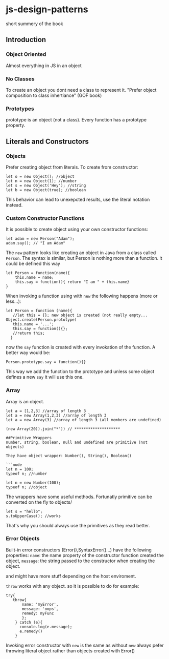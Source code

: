 # js-design-patterns
short summery of the book
## Introduction
### Object Oriented
Almost everything in JS in an object
### No Classes
To create an object you dont need a class to represent it. "Prefer object composition to class inhertiance" (GOF book)
### Prototypes
prototype is an object (not a class). Every function has a prototype property.
## Literals and Constructors
### Objects
Prefer creating object from literals.
To create from constructor:

```node
let o = new Object(); //object
let n = new Object(1); //number
let s = new Object('Hey'); //string
let b = new Object(true); //boolean
```
This behavior can lead to unexepcted results, use the literal notation instead.
### Custom Constructor Functions
It is possible to create object using your own constructor functions:
```node
let adam = new Person("Adam");
adam.say(); // "I am Adam"
```
The `new` pattern looks like creating an object in Java from a class called `Person`.
The syntax is similar, but Person is nothing more than a function.
it could be defined this way
```node
let Person = function(name){
    this.name = name;
    this.say = function(){ return "I am " + this.name}
}
```
When invoking a function using with `new` the following happens (more or less...):
```node
let Person = function (name){
   //let this = {}; new object is created (not really empty... Object.create(Person.prototype)
   this.name = '...';
   this.say = function(){};
   //return this;
  }
 ```
 now the `say` function is created with every invokation of the function. 
 A better way would be:
 ```node
 Person.prototype.say = function(){}
 ```
 This way we add the function to the prototype and unless some object defines a new `say` it will use this one.
 
 ### Array
 Array is an object. 
 ```node
 let a = [1,2,3] //array of length 3
 let a = new Array(1,2,3) //array of length 3
 let a = new Array(3) //array of length 3 (all members are undefined)
 
 (new Array(20)).join("*")) // ********************
 
 ##Primitive Wrappers
 number, string, boolean, null and undefined are primitive (not objects)
 
 They have object wrapper: Number(), String(), Boolean()
 
 ```node
 let n = 100;
 typeof n; //number
 
 let n = new Number(100);
 typeof n; //object
 ```
 The wrappers have some useful methods. Fortunatly primitive can be converted on the fly to objects/
 
 ```node
 let s = "hello";
 s.toUpperCase(); //works
 ```
 That's why you should always use the primitives as they read better.
 
 ### Error Objects
 Built-in error constructors (Error(),SyntaxError()...) have the following properties: 
 `name`: the name property of the constructor function created the object, `message`: the string passed to the constructor when creating the object.
 
 and might have more stuff depending on the host enviroment.
 
 `throw` works with any object.
 so it is possible to do for example:
 ```node
 try{
    throw{
        name: 'myError',
        message: 'oops',
        remedy: myFunc
        };
     } catch (e){
       console.log(e.message);
       e.remedy()
     }
```
Invoking error constructor with `new` is the same as without `new`
always pefer throwing literal object rather than objects created with Error()
 
